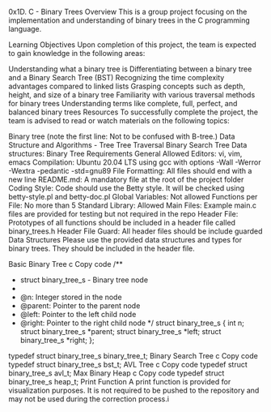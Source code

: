 0x1D. C - Binary Trees
Overview
This is a group project focusing on the implementation and understanding of binary trees in the C programming language.

Learning Objectives
Upon completion of this project, the team is expected to gain knowledge in the following areas:

Understanding what a binary tree is
Differentiating between a binary tree and a Binary Search Tree (BST)
Recognizing the time complexity advantages compared to linked lists
Grasping concepts such as depth, height, and size of a binary tree
Familiarity with various traversal methods for binary trees
Understanding terms like complete, full, perfect, and balanced binary trees
Resources
To successfully complete the project, the team is advised to read or watch materials on the following topics:

Binary tree (note the first line: Not to be confused with B-tree.)
Data Structure and Algorithms - Tree
Tree Traversal
Binary Search Tree
Data structures: Binary Tree
Requirements
General
Allowed Editors: vi, vim, emacs
Compilation: Ubuntu 20.04 LTS using gcc with options -Wall -Werror -Wextra -pedantic -std=gnu89
File Formatting: All files should end with a new line
README.md: A mandatory file at the root of the project folder
Coding Style: Code should use the Betty style. It will be checked using betty-style.pl and betty-doc.pl
Global Variables: Not allowed
Functions per File: No more than 5
Standard Library: Allowed
Main Files: Example main.c files are provided for testing but not required in the repo
Header File: Prototypes of all functions should be included in a header file called binary_trees.h
Header File Guard: All header files should be include guarded
Data Structures
Please use the provided data structures and types for binary trees. They should be included in the header file.

Basic Binary Tree
c
Copy code
/**
 * struct binary_tree_s - Binary tree node
 *
 * @n: Integer stored in the node
 * @parent: Pointer to the parent node
 * @left: Pointer to the left child node
 * @right: Pointer to the right child node
 */
struct binary_tree_s
{
    int n;
    struct binary_tree_s *parent;
    struct binary_tree_s *left;
    struct binary_tree_s *right;
};

typedef struct binary_tree_s binary_tree_t;
Binary Search Tree
c
Copy code
typedef struct binary_tree_s bst_t;
AVL Tree
c
Copy code
typedef struct binary_tree_s avl_t;
Max Binary Heap
c
Copy code
typedef struct binary_tree_s heap_t;
Print Function
A print function is provided for visualization purposes. It is not required to be pushed to the repository and may not be used during the correction process.i
